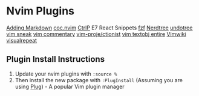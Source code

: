 # Nvim Plugins
[Adding Markdown](./adding-markdown.md)
[coc.nvim](./coc-nvim.md)
[CtrlP](./ctrlp.md)
E7 React Snippets
[fzf](./fzf.md)
[Nerdtree](./nerdtree.md)
[undotree](./undotree.md)
[vim sneak](./vim-sneak.md)
[vim commentary](./vim-commentary.md)
[vim-proje/ctionist](./plugins/vim-projectionist.md)
[vim textobj entire](./vim-textobj-entire.md)
[Vimwiki](./vimwiki.md)
[visualrepeat](./visualrepeat.md)

## Plugin Install Instructions
1. Update your nvim plugins with `:source %`
2. Then install the new package with `:PlugInstall` (Assuming you are using <a href="https://github.com/junegunn/vim-plug" target="_blank">Plug</a>) - A popular Vim plugin manager
